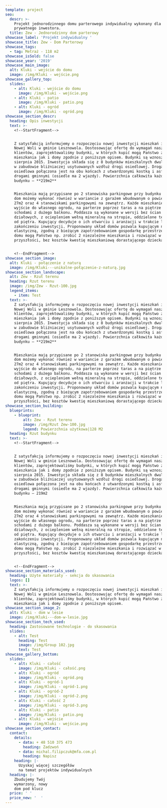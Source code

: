 ```yaml
---
template: project
seo:
  descr: >-
    Projekt jednorodzinnego domu parterowego indywidualny wykonany dla
    prywatnego inwestora.
  title: Zew - Jednorodzinny dom parterowy
showcase_label: 'Projekt indywidualny '
showcase_title: Zew - Dom Parterowy
showcase_tags:
  - tag: Metraż - 118 m2
showcase_isSold: false
showcase_year: '2019'
showcase_main_image:
  alt: Kluki - wejście do domu
  image: /img/Kluki - wejście.png
showcase_gallery_top:
  slides:
    - alt: Kluki - wejście do domu
      image: /img/Kluki - wejście.png
    - alt: Kluki - patio
      image: /img/Kluki - patio.png
    - alt: Kluki - ogród
      image: /img/Kluki - ogród.png
showcase_section_descr:
  heading: Opis inwestycji
  text: >-
    <!--StartFragment-->


    Z satysfakcją informujemy o rozpoczęciu nowej inwestycji mieszkań i domów w
    Nowej Woli w gminie Lesznowola. Dostosowując ofertę do wymagań naszych
    klientów, zaprojektowaliśmy budynki, w których kupić mogą Państwo zarówno
    mieszkania jak i domy zgodnie z poniższym opisem. Budynki są wznoszone od
    sierpnia 2015. Inwestycja składa się z 8 budynków mieszkalnych dwulokalowych
    w zabudowie bliźniaczej usytuowanych wzdłuż drogi osiedlowej. Droga
    osiedlowa połączona jest na obu końcach z utwardzonymi kostką i asfaltem
    drogami gminnymi (osiedle ma 2 wjazdy). Powierzchnia całkowita każdego
    budynku – **219m2**


    Mieszkania mają przypisane po 2 stanowiska parkingowe przy budynku natomiast
    dom możemy wykonać również w wariancie z garażem wbudowanym o powierzchni
    27m2 oraz 4 stanowiskami parkingowymi na zewnątrz. Każde mieszkanie ma
    wyjście do własnego ogrodu, na parterze poprzez taras a na piętrze -
    schodami z dużego balkonu. Poddasza są wykonane w wersji bez ścian
    działowych, z ociepleniem wełną mineralną na stropie, oddzielone termicznie
    od piętra. Kupujący decyduje o ich otwarciu i aranżacji w trakcie lub po
    zakończeniu inwestycji. Proponowany układ domów pozwala kupującym na
    elastyczną, zgodną z bieżącym zapotrzebowaniem gospodarkę przestrzenią. Z
    domu mogą Państwo np. zrobić 2 niezależne mieszkania i rozwiązać w
    przyszłości, bez kosztów kwestię mieszkaniową dorastającego dziecka


    <!--EndFragment-->
showcase_section_image:
  alt: Kluki - połączenie z naturą
  image: /img/Kluki---unikalne-połączenie-z-naturą.jpg
showcase_section_landscape:
  alt: Zew - Rzut terenu
  heading: Rzut terenu
  image: /img/Zew - Rzut-100.jpg
  legend_items:
    - item: Test
  text: >-
    Z satysfakcją informujemy o rozpoczęciu nowej inwestycji mieszkań i domów w
    Nowej Woli w gminie Lesznowola. Dostosowując ofertę do wymagań naszych
    klientów, zaprojektowaliśmy budynki, w których kupić mogą Państwo zarówno
    mieszkania jak i domy zgodnie z poniższym opisem. Budynki są wznoszone od
    sierpnia 2015. Inwestycja składa się z 8 budynków mieszkalnych dwulokalowych
    w zabudowie bliźniaczej usytuowanych wzdłuż drogi osiedlowej. Droga
    osiedlowa połączona jest na obu końcach z utwardzonymi kostką i asfaltem
    drogami gminnymi (osiedle ma 2 wjazdy). Powierzchnia całkowita każdego
    budynku – **219m2**


    Mieszkania mają przypisane po 2 stanowiska parkingowe przy budynku natomiast
    dom możemy wykonać również w wariancie z garażem wbudowanym o powierzchni
    27m2 oraz 4 stanowiskami parkingowymi na zewnątrz. Każde mieszkanie ma
    wyjście do własnego ogrodu, na parterze poprzez taras a na piętrze -
    schodami z dużego balkonu. Poddasza są wykonane w wersji bez ścian
    działowych, z ociepleniem wełną mineralną na stropie, oddzielone termicznie
    od piętra. Kupujący decyduje o ich otwarciu i aranżacji w trakcie lub po
    zakończeniu inwestycji. Proponowany układ domów pozwala kupującym na
    elastyczną, zgodną z bieżącym zapotrzebowaniem gospodarkę przestrzenią. Z
    domu mogą Państwo np. zrobić 2 niezależne mieszkania i rozwiązać w
    przyszłości, bez kosztów kwestię mieszkaniową dorastającego dziecka
showcase_section_building:
  blueprints:
    - blueprint:
        alt: Zew - Rzut terenu
        image: /img/Rzut Zew-100.jpg
        legend: Powierzchnia użytkowa|128 M2
  heading: Rzut budynku
  text: >-
    <!--StartFragment-->


    Z satysfakcją informujemy o rozpoczęciu nowej inwestycji mieszkań i domów w
    Nowej Woli w gminie Lesznowola. Dostosowując ofertę do wymagań naszych
    klientów, zaprojektowaliśmy budynki, w których kupić mogą Państwo zarówno
    mieszkania jak i domy zgodnie z poniższym opisem. Budynki są wznoszone od
    sierpnia 2015. Inwestycja składa się z 8 budynków mieszkalnych dwulokalowych
    w zabudowie bliźniaczej usytuowanych wzdłuż drogi osiedlowej. Droga
    osiedlowa połączona jest na obu końcach z utwardzonymi kostką i asfaltem
    drogami gminnymi (osiedle ma 2 wjazdy). Powierzchnia całkowita każdego
    budynku – 219m2


    Mieszkania mają przypisane po 2 stanowiska parkingowe przy budynku natomiast
    dom możemy wykonać również w wariancie z garażem wbudowanym o powierzchni
    27m2 oraz 4 stanowiskami parkingowymi na zewnątrz. Każde mieszkanie ma
    wyjście do własnego ogrodu, na parterze poprzez taras a na piętrze -
    schodami z dużego balkonu. Poddasza są wykonane w wersji bez ścian
    działowych, z ociepleniem wełną mineralną na stropie, oddzielone termicznie
    od piętra. Kupujący decyduje o ich otwarciu i aranżacji w trakcie lub po
    zakończeniu inwestycji. Proponowany układ domów pozwala kupującym na
    elastyczną, zgodną z bieżącym zapotrzebowaniem gospodarkę przestrzenią. Z
    domu mogą Państwo np. zrobić 2 niezależne mieszkania i rozwiązać w
    przyszłości, bez kosztów kwestię mieszkaniową dorastającego dziecka


    <!--EndFragment-->
showcase_section_materials_used:
  heading: Użyte materiały - sekcja do skasowania
  logos: []
  text: >-
    Z satysfakcją informujemy o rozpoczęciu nowej inwestycji mieszkań i domów w
    Nowej Woli w gminie Lesznowola. Dostosowując ofertę do wymagań naszych
    klientów, zaprojektowaliśmy budynki, w których kupić mogą Państwo zarówno
    mieszkania jak i domy zgodnie z poniższym opisem.
showcase_section_image_2:
  alt: Kluki - dom w lesie
  image: /img/Kluki---dom-w-lesie.jpg
showcase_section_tech_used:
  heading: Zastosowane technologie - do skasowania
  slides:
    - alt: Test
      heading: Test
      image: /img/Group 102.jpg
      text: Test
showcase_gallery_bottom:
  slides:
    - alt: Kluki - całość
      image: /img/Kluki - całość.png
    - alt: Kluki - ogród
      image: /img/Kluki - ogród.png
    - alt: Kluki - ogród-1
      image: /img/Kluki - ogród-1.png
    - alt: Kluki - ogród-2
      image: /img/Kluki - ogród-2.png
    - alt: Kluki - całość 2
      image: /img/Kluki - ogród-3.png
    - alt: Kluki - patio
      image: /img/Kluki - patio.png
    - alt: Kluki - wejście
      image: /img/Kluki - wejście.png
showcase_section_contact:
  contact:
    details:
      - data: + 48 510 375 473
        heading: Zadzwoń
      - data: michal.filipczuk@mfa.com.pl
        heading: Napisz
    heading: |-
      Uzyskaj więcej szczegółów
      na temat projektów indywidualnych
  heading: |-
    Zbudujemy Twój 
    wymarzony, nowy 
    dom pod klucz
  price: ' '
  price_new: '  '
---
```


